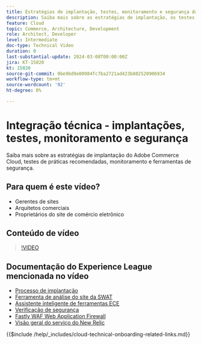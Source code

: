 ```yaml
---
title: Estratégias de implantação, testes, monitoramento e segurança da Adobe Commerce Cloud
description: Saiba mais sobre as estratégias de implantação, os testes, o monitoramento e a segurança do Adobe Commerce Cloud.
feature: Cloud
topic: Commerce, Architecture, Development
role: Architect, Developer
level: Intermediate
doc-type: Technical Video
duration: 0
last-substantial-update: 2024-03-08T00:00:00Z
jira: KT-15020
kt: 15020
source-git-commit: 9be9bd9e00984fc7ba2721ad423b802520906934
workflow-type: tm+mt
source-wordcount: '92'
ht-degree: 0%

---
```


# Integração técnica - implantações, testes, monitoramento e segurança

Saiba mais sobre as estratégias de implantação do Adobe Commerce Cloud, testes de práticas recomendadas, monitoramento e ferramentas de segurança.

## Para quem é este vídeo?

- Gerentes de sites
- Arquitetos comerciais
- Proprietários do site de comércio eletrônico

## Conteúdo de vídeo

>[!VIDEO](https://video.tv.adobe.com/v/3427818?learn=on)

## Documentação do Experience League mencionada no vídeo

- [Processo de implantação](https://experienceleague.adobe.com/docs/commerce-cloud-service/user-guide/develop/deploy/process.html)
- [Ferramenta de análise do site da SWAT](https://experienceleague.adobe.com/docs/commerce-operations/tools/site-wide-analysis-tool/intro.html)
- [Assistente inteligente de ferramentas ECE](https://experienceleague.adobe.com/docs/commerce-cloud-service/user-guide/develop/deploy/smart-wizards.html)
- [Verificação de segurança](https://experienceleague.adobe.com/docs/commerce-admin/systems/security/security-scan.html)
- [Fastly WAF Web Application Firewall](https://experienceleague.adobe.com/docs/commerce-cloud-service/user-guide/cdn/fastly-waf-service.html)
- [Visão geral do serviço do New Relic](https://experienceleague.adobe.com/docs/commerce-cloud-service/user-guide/monitor/new-relic/new-relic-service.html)

{{$include /help/_includes/cloud-technical-onboarding-related-links.md}}
